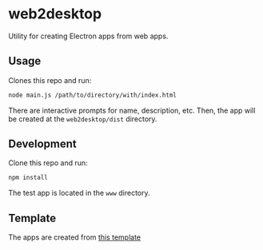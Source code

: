 # web2desktop
Utility for creating Electron apps from web apps.
## Usage
Clones this repo and run:
```sh
node main.js /path/to/directory/with/index.html
```
There are interactive prompts for name, description, etc.
Then, the app will be created at the `web2desktop/dist` directory.
## Development
Clone this repo and run:
```sh
npm install
```
The test app is located in the `www` directory.
## Template
The apps are created from [this template](https://github.com/romw314/web2desktop-template)
